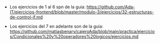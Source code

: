 - Los ejercicios de 1 al 6 spn de la guia:
https://github.com/Ada-IT/ejercicios-frontend/blob/master/modulo-3/ejercicios/32-estructuras-de-control-if.md

- Los ejercicios del 7 en adelante son de la guia:
https://github.com/matiasbenary/cajeroAda/blob/main/practica/ejercicios/Condicionales%20y%20operadores%20logicos/ejercicios.md